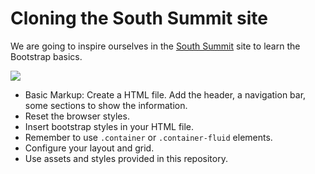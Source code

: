 # Cloning the South Summit site


We are going to inspire ourselves in the [South Summit](https://www.southsummit.co/) site to learn the Bootstrap basics.

![](https://i.imgur.com/y5WdQsa.jpg)


- Basic Markup: Create a HTML file. Add the header, a navigation bar, some sections to show the information.
- Reset the browser styles.
- Insert bootstrap styles in your HTML file.
- Remember to use `.container` or `.container-fluid` elements.
- Configure your layout and grid.
- Use assets and styles provided in this repository.

